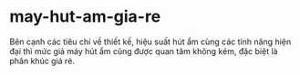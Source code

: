 # may-hut-am-gia-re
Bên cạnh các tiêu chí về thiết kế, hiệu suất hút ẩm cùng các tính năng hiện đại thì mức giá máy hút ẩm cũng được quan tâm không kém, đặc biệt là phân khúc giá rẻ.

